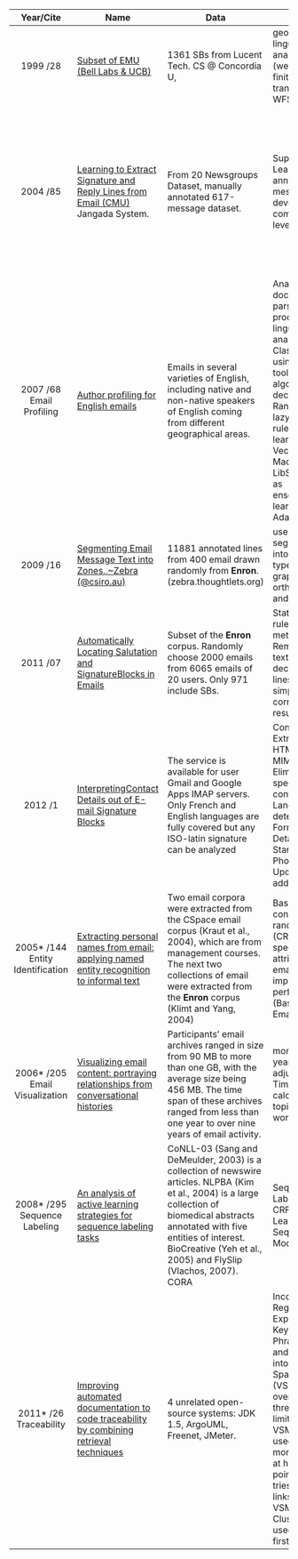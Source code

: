 |             Year/Cite            | Name                                                                                                                                      | Data                                                                                                                                                                                                                                                        | Method                                                                                                                                                                                                                                                                                                       | Results                                                                                                                                                                                                                                                                                               | Other                                                                                                                                                                      |
|:--------------------------------:|-------------------------------------------------------------------------------------------------------------------------------------------|-------------------------------------------------------------------------------------------------------------------------------------------------------------------------------------------------------------------------------------------------------------|--------------------------------------------------------------------------------------------------------------------------------------------------------------------------------------------------------------------------------------------------------------------------------------------------------------|-------------------------------------------------------------------------------------------------------------------------------------------------------------------------------------------------------------------------------------------------------------------------------------------------------|----------------------------------------------------------------------------------------------------------------------------------------------------------------------------|
| 1999 /28                         | [Subset of EMU (Bell Labs & UCB)](http://dl.acm.org/citation.cfm?id=326442)                                                               | 1361 SBs from Lucent Tech.  CS @ Concordia U,                                                                                                                                                                                                               | geometrical & linguistic analysis  (weighted finite-state transducers WFST)                                                                                                                                                                                                                                  | Recall: 53%-->93% Precision: 90%                                                                                                                                                                                                                                                                      |                                                                                                                                                                            |
| 2004 /85                         | [Learning to Extract Signature and Reply Lines from Email (CMU)](http://www.cs.cmu.edu/~wcohen/postscript/email-2004.pdf) Jangada System. | From 20 Newsgroups Dataset, manually annotated 617-message dataset.                                                                                                                                                                                         | Supervised Learning on annotated messages to develop component-level analysis.                                                                                                                                                                                                                               | Accuracy:>97%Sequential learners better than non-sequential.CRF best w/o. features. CPerceptron(5,25) best w. features (best overall, accuracy 99.37%); CMM(SVM, 5) is a close second.  Compared with Naive Byes, Maximum Entropy, SVM(best), VotedPreceptrop, AdaBoost.s                             | Emails are much more homogeneous in their syntax than contemporary email., Messages are also markedly different from contemporary email when it comes to email signatures. |
| 2007 /68 Email Profiling         | [Author profiling for English emails](http://hum.csse.unimelb.edu.au/pacling2007/pdf/PACLING200730.pdf)                                   | Emails in several varieties of English, including native and non-native speakers of English coming from different geographical areas.                                                                                                                       | Analysis: document parsing , text processing and linguistic analysis. Classification using WEKA toolkit of several algorithms: decision trees RandomForest, lazy learners , rule-based learners Support Vector Machines, LibSVM,as well as ensemble/meta-learners , AdaBoostM1.                              | No results for five-zone classification. Document parser achieved an accuracyof 88.16% while Jangada performed at 64.22%.Reached an F-scoreof 90.76% compared to 74.64% from Jangada                                                                                                                  |                                                                                                                                                                            |
| 2009 /16                         | [Segmenting Email Message Text into Zones.,~Zebra (@csiro.au)](http://dl.acm.org/citation.cfm?id=1699632)                                 | 11881 annotated lines from 400 email drawn randomly from **Enron**.(zebra.thoughtlets.org)                                                                                                                                                                      | use SVM to segment email into 9 zone types based on graphic, orthographic and lexical cues.                                                                                                                                                                                                                  | accuracy of 87.01%, when the number of zones is abstracted to two or three zone classes, this increases to 93.60% and 91.53% respectively.                                                                                                                                                            |                                                                                                                                                                            |
| 2011 /07                         | [Automatically Locating Salutation and SignatureBlocks in Emails](http://ieeexplore.ieee.org/xpls/abs_all.jsp?arnumber=6019891&tag=1)     | Subset of the **Enron** corpus.  Randomly choose 2000 emails from 6065 emails of 20 users. Only 971 include SBs.                                                                                                                                                | Statistical and rules restricted method. 1. Remove quoted text.  2. Roughly decide, last K lines. 3. Using 3 simple rules to correct the result.                                                                                                                                                             | Average F1 value above 94%                                                                                                                                                                                                                                                                            | Do not use any features of text lines or email lay-out features.  Not comparable with the others work.                                                                     |
| 2012 /1                          | [InterpretingContact Details out of E-mail Signature Blocks](http://dl.acm.org/citation.cfm?id=2188211)                                   | The service is available for user Gmail and Google Apps IMAP servers. Only French and English languages are fully covered but any ISO-latin signature can be analyzed                                                                                       | Context; Extraction of HTML Part from MIME format; Elimination of specific configurations; Language detection; Formatting Details in vCard; Standardizing Phone Numbers; Update the address books.                                                                                                           | Millions of emails were analyzed by the servers, specific rules were adopted: non-isolatin encoding or above-200kO emails, for instance, are not analyzed for the sake of robustness.                                                                                                                 |                                                                                                                                                                            |
| 2005* /144 Entity Identification | [Extracting personal names from email: applying named entity recognition to informal text](http://dl.acm.org/citation.cfm?id=1220631)     | Two email corpora were extracted from the CSpace email corpus (Kraut et al., 2004), which are from management courses. The next two collections of email were extracted from the **Enron** corpus (Klimt and Yang, 2004)                                        | Based on conditional random fields (CRE), they use special attributes of emalil text to improve the performance.(Basic, Dict., Email)                                                                                                                                                                        | F1: 87.9%-92.9 for Mgmt F1: 76.2%-76.9% for **Enron**.                                                                                                                                                                                                                                                    |                                                                                                                                                                            |
| 2006* /205 Email Visualization   | [Visualizing email content: portraying relationships from conversational histories](http://dl.acm.org/citation.cfm?id=1124919)            | Participants’ email archives ranged in size from 90 MB to more than one GB, with the average size being 456 MB. The time span of these archives ranged from less than one year to over nine years of email activity.                                        | monthly and yearly words; adjusting the Time Scale; calculating the topic word(TFIDF);                                                                                                                                                                                                                       | Two modes of personalized email visualization: exploration of “big picture” trends and themes (“haystack”) and more detail-oriented exploration (“needle”).                                                                                                                                           |                                                                                                                                                                            |
| 2008* /295 Sequence Labeling     | [An analysis of active learning strategies for sequence labeling tasks](http://dl.acm.org/citation.cfm?id=1613855)                        | CoNLL-03 (Sang and DeMeulder, 2003) is a collection of newswire articles. NLPBA (Kim et al., 2004) is a large collection of biomedical abstracts annotated with five entities of interest. BioCreative (Yeh et al., 2005) and FlySlip (Vlachos, 2007). CORA | Sequence Labeling and CRFs; Active Learning with Sequence Models;                                                                                                                                                                                                                                            | The large-scale empirical evaluation demonstrates that some of these newly proposed methods advance the state of the art in active learning with sequence models. These methods include information density (which we recommend in practice), sequence vote entropy, and sometimes Fisher information |                                                                                                                                                                            |
| 2011* /26 Traceability           | [Improving automated documentation to code traceability by combining retrieval techniques](http://dl.acm.org/citation.cfm?id=2190177)     | 4 unrelated open-source systems: JDK 1.5, ArgoUML, Freenet, JMeter.                                                                                                                                                                                         | Incorporating Regular Expression (RE), Key Phrases(KP), and Clustering into a Vector Space Model (VSM) to overcoming the three main limitations of VSM. 1. RE is used to get more true links at high cut points. 2. KP tries to recover links missed by VSM. 3. Clustering is used after the first two steps | The F-Performance varies from 60% to 90% for the 4 systems.                                                                                                                                                                                                                                           |                                                                                                                                                                            |
